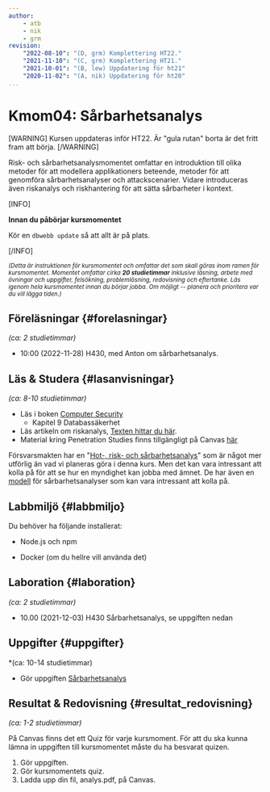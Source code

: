 ```yaml
---
author:
    - atb
    - nik
    - grm
revision:
    "2022-08-10": "(D, grm) Komplettering HT22."
    "2021-11-10": "(C, grm) Komplettering HT21."
    "2021-10-01": "(B, lew) Uppdatering för ht21"
    "2020-11-02": "(A, nik) Uppdatering för ht20"
...
```

Kmom04: Sårbarhetsanalys
==================================

[WARNING]
Kursen uppdateras inför HT22. Är "gula rutan" borta är det fritt fram att börja.
[/WARNING]

Risk- och sårbarhetsanalysmomentet omfattar en introduktion till olika metoder för att modellera applikationers beteende, metoder för att genomföra sårbarhetsanalyser och attackscenarier. Vidare introduceras även riskanalys och riskhantering för att sätta sårbarheter i kontext.

[INFO]

**Innan du påbörjar kursmomentet**

Kör en `dbwebb update` så att allt är på plats.

[/INFO]

<!--more-->

<small><i>(Detta är instruktionen för kursmomentet och omfattar det som skall göras inom ramen för kursmomentet. Momentet omfattar cirka **20 studietimmar** inklusive läsning, arbete med övningar och uppgifter, felsökning, problemlösning, redovisning och eftertanke. Läs igenom hela kursmomentet innan du börjar jobba. Om möjligt -- planera och prioritera var du vill lägga tiden.)</i></small>


Föreläsningar  {#forelasningar}
---------------------------------

*(ca: 2 studietimmar)*

* 10:00 (2022-11-28) H430, med Anton om sårbarhetsanalys.


Läs &amp; Studera  {#lasanvisningar}
---------------------------------

*(ca: 8-10 studietimmar)*

* Läs i boken [Computer Security](/kunskap/boken-computer-security)
    * Kapitel 9 Databassäkerhet
* Läs artikeln om riskanalys, [Texten hittar du här](/kursmaterial/itsec/doc/riskanalys.pdf).
* Material kring Penetration Studies finns tillgängligt på Canvas [här](https://bth.instructure.com/courses/3047/files/364211)

Försvarsmakten har en "[Hot-, risk- och sårbarhetsanalys](https://www.foi.se/rest-api/report/FOI-R--3349--SE)" som är något mer utförlig än vad vi planeras göra i denna kurs. Men det kan vara intressant att kolla på för att se hur en myndighet kan jobba med ämnet. De har även en [modell](https://www.foi.se/rest-api/report/FOI-R--3288--SE) för sårbarhetsanalyser som kan vara intressant att kolla på.


Labbmiljö  {#labbmiljo}
---------------------------------

Du behöver ha följande installerat:

* Node.js och npm

* Docker (om du hellre vill använda det)


Laboration  {#laboration}
---------------------------------

*(ca: 2 studietimmar)*

* 10.00 (2021-12-03) H430 Sårbarhetsanalys, se uppgiften nedan

<!-- * 10.00 (2021-12-03) via Zoom (länk på Canvas) -->



Uppgifter  {#uppgifter}
-------------------------------------------

*(ca: 10-14 studietimmar)

* Gör uppgiften [Sårbarhetsanalys](/uppgift/sarbarhetsanalys)



Resultat & Redovisning  {#resultat_redovisning}
-----------------------------------------------

*(ca: 1-2 studietimmar)*

<!-- Publicera dina filer till studentservern och svara på följande frågor i textfältet på Canvas:

* Har du hört talas om begreppet sårbarhetsanalys tidigare?
* Kan du se nyttan av att ha grundläggande koll på hur en sårbarhetsanalys fungerar?
* Vilken är din TIL för detta kmom? -->

På Canvas finns det ett Quiz för varje kursmoment. För att du ska kunna lämna in uppgiften till kursmomentet måste du ha besvarat quizen.

1. Gör uppgiften.
1. Gör kursmomentets quiz.
1. Ladda upp din fil, analys.pdf, på Canvas.
